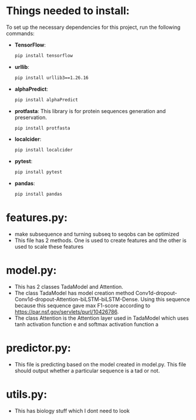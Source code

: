 # Things needed to install:
To set up the necessary dependencies for this project, run the following commands:

- **TensorFlow**:
    ```bash
    pip install tensorflow
    ```
- **urllib**:
    ```bash
    pip install urllib3==1.26.16
    ```
- **alphaPredict**:
    ```bash
    pip install alphaPredict
    ```
- **protfasta**:
This library is for protein sequences generation and preservation.
    ```bash
    pip install protfasta
    ```
- **localcider**:
    ```bash
    pip install localcider
    ```
- **pytest**:
    ```bash
    pip install pytest
    ```
- **pandas**:
    ```bash
    pip install pandas
    ```


# features.py:
   - make subsequence and turning subseq to seqobs can be optimized
   - This file has 2 methods. One is used to create features and the other is used to scale these features

# model.py:
   - This has 2 classes TadaModel and Attention.
   - The class TadaModel has model creation method Conv1d-dropout-Conv1d-dropout-Attention-biLSTM-biLSTM-Dense. Using this sequence because this sequence gave max F1-score according to https://par.nsf.gov/servlets/purl/10426786.
   - The class Attention is the Attention layer used in TadaModel which uses tanh activation function e and softmax activation function a

# predictor.py:
- This file is predicting based on the model created in model.py. This file should output whether a particular sequence is a tad or not.


# utils.py:
   - This has biology stuff which I dont need to look


